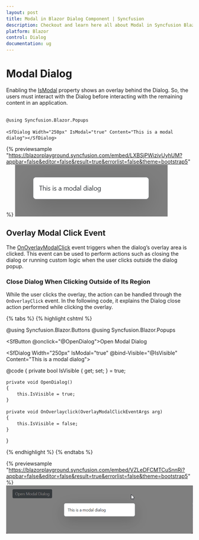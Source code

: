 ```yaml
---
layout: post
title: Modal in Blazor Dialog Component | Syncfusion
description: Checkout and learn here all about Modal in Syncfusion Blazor Dialog component and much more details.
platform: Blazor
control: Dialog
documentation: ug
---
```


# Modal Dialog

Enabling the [IsModal](https://help.syncfusion.com/cr/blazor/Syncfusion.Blazor.Popups.SfDialog.html#Syncfusion_Blazor_Popups_SfDialog_IsModal) property shows an overlay behind the Dialog. So, the users must interact with the Dialog before interacting with the remaining content in an application.

```cshtml

@using Syncfusion.Blazor.Popups

<SfDialog Width="250px" IsModal="true" Content="This is a modal dialog"></SfDialog>

```

{% previewsample "https://blazorplayground.syncfusion.com/embed/LXBSjPWizivUyhUM?appbar=false&editor=false&result=true&errorlist=false&theme=bootstrap5" %}
![Modal in Blazor Dialog](./images/blazor-modal-dialog.png)

## Overlay Modal Click Event 

The [OnOverlayModalClick](https://help.syncfusion.com/cr/blazor/Syncfusion.Blazor.Popups.DialogEvents.html#Syncfusion_Blazor_Popups_DialogEvents_OnOverlayModalClick) event triggers when the dialog’s overlay area is clicked. This event can be used to perform actions such as closing the dialog or running custom logic when the user clicks outside the dialog popup.

### Close Dialog When Clicking Outside of Its Region

While the user clicks the overlay, the action can be handled through the `OnOverlayClick` event. In the following code, it explains the Dialog close action performed while clicking the overlay.

{% tabs %}
{% highlight cshtml %}

@using Syncfusion.Blazor.Buttons
@using Syncfusion.Blazor.Popups

<SfButton @onclick="@OpenDialog">Open Modal Dialog</SfButton>

<SfDialog Width="250px" IsModal="true" @bind-Visible="@IsVisible" Content="This is a modal dialog">
    <DialogEvents OnOverlayModalClick="@OnOverlayclick"></DialogEvents>
</SfDialog>

@code {
    private bool IsVisible { get; set; } = true;

    private void OpenDialog()
    {
        this.IsVisible = true;
    }

    private void OnOverlayclick(OverlayModalClickEventArgs arg)
    {
        this.IsVisible = false;
    }
}

{% endhighlight %}
{% endtabs %}

{% previewsample "https://blazorplayground.syncfusion.com/embed/VZLeDFCMTCuSnnRi?appbar=false&editor=false&result=true&errorlist=false&theme=bootstrap5"  %}
![Blazor Dialog with Modal Overlay](./images/blazor-dialog-modal-closes.gif)
